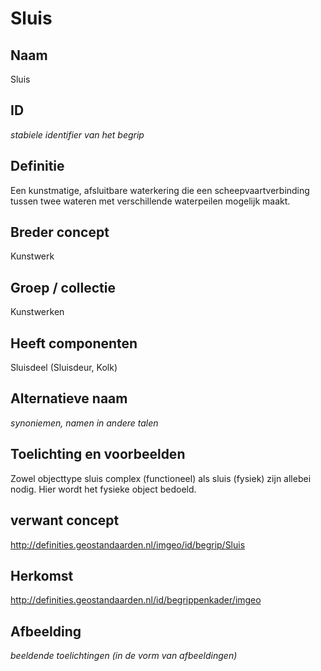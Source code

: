 # Sluis

## Naam
Sluis

## ID
*stabiele identifier van het begrip*

## Definitie
Een kunstmatige, afsluitbare waterkering die een scheepvaartverbinding tussen twee wateren met verschillende waterpeilen mogelijk maakt.

## Breder concept
Kunstwerk

## Groep / collectie
Kunstwerken

## Heeft componenten
Sluisdeel (Sluisdeur, Kolk)

## Alternatieve naam
*synoniemen, namen in andere talen*

## Toelichting en voorbeelden
Zowel objecttype sluis complex (functioneel) als sluis (fysiek) zijn allebei nodig. Hier wordt het fysieke object bedoeld.

## verwant concept
http://definities.geostandaarden.nl/imgeo/id/begrip/Sluis

## Herkomst
http://definities.geostandaarden.nl/id/begrippenkader/imgeo

## Afbeelding
*beeldende toelichtingen (in de vorm van afbeeldingen)*